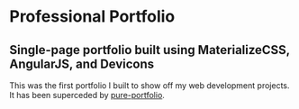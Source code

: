# Professional Portfolio

## Single-page portfolio built using MaterializeCSS, AngularJS, and Devicons

This was the first portfolio I built to show off my web development projects. It has been superceded by [pure-portfolio](https://github.com/kdavidmoore/pure-portfolio).